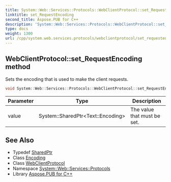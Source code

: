 ```yaml
---
title: System::Web::Services::Protocols::WebClientProtocol::set_RequestEncoding method
linktitle: set_RequestEncoding
second_title: Aspose.PUB for C++
description: 'System::Web::Services::Protocols::WebClientProtocol::set_RequestEncoding method. Sets the encoding that is used to make the client requests in C++.'
type: docs
weight: 1300
url: /cpp/system.web.services.protocols/webclientprotocol/set_requestencoding/
---
```

## WebClientProtocol::set_RequestEncoding method


Sets the encoding that is used to make the client requests.

```cpp
void System::Web::Services::Protocols::WebClientProtocol::set_RequestEncoding(System::SharedPtr<Text::Encoding> value)
```


| Parameter | Type | Description |
| --- | --- | --- |
| value | System::SharedPtr\<Text::Encoding\> | The value that must be set. |

## See Also

* Typedef [SharedPtr](../../../system/sharedptr/)
* Class [Encoding](../../../system.text/encoding/)
* Class [WebClientProtocol](../)
* Namespace [System::Web::Services::Protocols](../../)
* Library [Aspose.PUB for C++](../../../)
